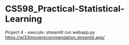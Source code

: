 # CS598_Practical-Statistical-Learning

Project 4 - 
execute: streamlit run webapp.py
https://wl33movierecommendation.streamlit.app/
